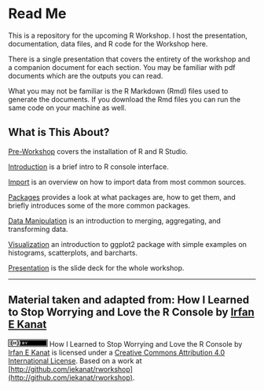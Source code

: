 # Read Me

This is a repository for the upcoming R Workshop. I host the presentation, documentation, data files, and R code for the Workshop here.

There is a single presentation that covers the entirety of the workshop and a companion document for each section. You may be familiar with pdf documents which are the outputs you can read. 

What you may not be familiar is the R Markdown (Rmd) files used to generate the documents. If you download the Rmd files you can run the same code on your machine as well.


## What is This About?

[Pre-Workshop](.pdf) covers the installation of R and R Studio.

[Introduction](.pdf) is a brief intro to R console interface.

[Import](.pdf) is an overview on how to import data from most common sources.

[Packages](.pdf) provides a look at what packages are, how to get them, and briefly introduces some of the more common packages.

[Data Manipulation](.pdf) is an introduction to merging, aggregating, and transforming data.

[Visualization](.pdf) an introduction to ggplot2 package with simple examples on histograms, scatterplots, and barcharts.

[Presentation](Rwrkshp.pdf) is the slide deck for the whole workshop.


-------
## Material taken and adapted from: How I Learned to Stop Worrying and Love the R Console by [Irfan E Kanat](http://irfankanat.com)


![Creative Commons 4](CC.png) How I Learned to Stop Worrying and Love the R Console by [Irfan E Kanat](http://irfankanat.com) is licensed under a [Creative Commons Attribution 4.0 International License](http://creativecommons.org/licenses/by/4.0/). Based on a work at [http://github.com/iekanat/rworkshop](http://github.com/iekanat/rworkshop).
